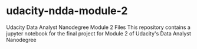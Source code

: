 # udacity-ndda-module-2
Udacity Data Analyst Nanodegree Module 2 Files
This repository contains a jupyter notebook for the final project for Module 2 of Udacity's Data Analyst Nanodegree 

